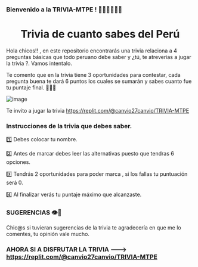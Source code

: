 ### Bienvenido a la TRIVIA-MTPE ! 🤩🤩🤩🤩🤩🤩
<h1 align="center"> Trivia de cuanto sabes del Perú </h1>
Hola chicos!! , en este repositorio encontrarás una trivia relaciona a 4 preguntas básicas que todo peruano debe saber
y  ¿tú, te atreverias a jugar la trivia ?. Vamos intentalo.


Te comento que en la trivia tiene 3 oportunidades para contestar, cada pregunta buena te dará 6 puntos los cuales se sumarán
y sabes cuanto fue tu puntaje final. 🥳🥳🥳


![image](https://user-images.githubusercontent.com/113265534/190949104-a86a24a4-71cc-4e76-8bc9-944869d55859.png)

Te invito a jugar la trivia https://replit.com/@canvio27canvio/TRIVIA-MTPE

### Instrucciones de la trivia que debes saber.
1️⃣ Debes colocar tu nombre.


2️⃣ Antes de marcar debes leer las alternativas puesto que tendras 6 opciones.


3️⃣ Tendrás 2 oportunidades para poder marca , si los fallas tu puntuación será 0.

4️⃣ Al finalizar verás tu puntaje máximo que alcanzaste.

### SUGERENCIAS 👁️👀
Chic@s si tuvieran sugerencias de la trivia te agradecería en que me lo comentes, tu opinión vale mucho.

### AHORA SI A DISFRUTAR LA TRIVIA ---> https://replit.com/@canvio27canvio/TRIVIA-MTPE

